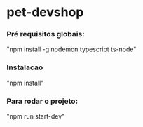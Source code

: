 # pet-devshop

### Pré requisitos globais:
"npm install -g nodemon typescript ts-node"

### Instalacao
"npm install"

### Para rodar o projeto:
"npm run start-dev"